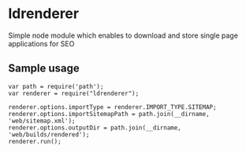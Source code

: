 # ldrenderer
Simple node module which enables to download and store single page applications for SEO

## Sample usage
	var path = require('path');
	var renderer = require("ldrenderer");
	
	renderer.options.importType = renderer.IMPORT_TYPE.SITEMAP;
	renderer.options.importSitemapPath = path.join(__dirname, 'web/sitemap.xml');
	renderer.options.outputDir = path.join(__dirname, 'web/builds/rendered');
	renderer.run();